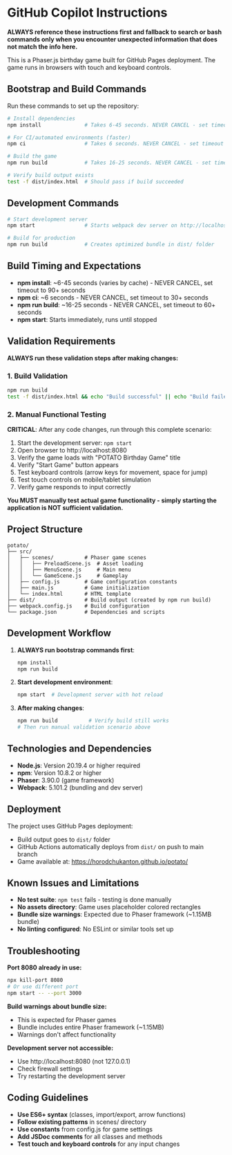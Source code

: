 # GitHub Copilot Instructions

**ALWAYS reference these instructions first and fallback to search or bash commands only when you encounter unexpected information that does not match the info here.**

This is a Phaser.js birthday game built for GitHub Pages deployment. The game runs in browsers with touch and keyboard controls.

## Bootstrap and Build Commands

Run these commands to set up the repository:

```bash
# Install dependencies 
npm install              # Takes 6-45 seconds. NEVER CANCEL - set timeout to 90+ seconds.

# For CI/automated environments (faster)
npm ci                   # Takes 6 seconds. NEVER CANCEL - set timeout to 30+ seconds.

# Build the game
npm run build            # Takes 16-25 seconds. NEVER CANCEL - set timeout to 60+ seconds.

# Verify build output exists
test -f dist/index.html  # Should pass if build succeeded
```

## Development Commands

```bash
# Start development server
npm start                # Starts webpack dev server on http://localhost:8080

# Build for production  
npm run build            # Creates optimized bundle in dist/ folder
```

## Build Timing and Expectations

- **npm install**: ~6-45 seconds (varies by cache) - NEVER CANCEL, set timeout to 90+ seconds
- **npm ci**: ~6 seconds - NEVER CANCEL, set timeout to 30+ seconds  
- **npm run build**: ~16-25 seconds - NEVER CANCEL, set timeout to 60+ seconds
- **npm start**: Starts immediately, runs until stopped

## Validation Requirements

**ALWAYS run these validation steps after making changes:**

### 1. Build Validation
```bash
npm run build
test -f dist/index.html && echo "Build successful" || echo "Build failed"
```

### 2. Manual Functional Testing
**CRITICAL**: After any code changes, run through this complete scenario:

1. Start the development server: `npm start`
2. Open browser to http://localhost:8080
3. Verify the game loads with "POTATO Birthday Game" title
4. Verify "Start Game" button appears
5. Test keyboard controls (arrow keys for movement, space for jump)
6. Test touch controls on mobile/tablet simulation
7. Verify game responds to input correctly

**You MUST manually test actual game functionality - simply starting the application is NOT sufficient validation.**

## Project Structure

```
potato/
├── src/
│   ├── scenes/          # Phaser game scenes
│   │   ├── PreloadScene.js  # Asset loading
│   │   ├── MenuScene.js     # Main menu
│   │   └── GameScene.js     # Gameplay
│   ├── config.js        # Game configuration constants
│   ├── main.js          # Game initialization
│   └── index.html       # HTML template
├── dist/                # Build output (created by npm run build)
├── webpack.config.js    # Build configuration
└── package.json         # Dependencies and scripts
```

## Development Workflow

1. **ALWAYS run bootstrap commands first**:
   ```bash
   npm install
   npm run build
   ```

2. **Start development environment**:
   ```bash
   npm start  # Development server with hot reload
   ```

3. **After making changes**:
   ```bash
   npm run build          # Verify build still works
   # Then run manual validation scenario above
   ```

## Technologies and Dependencies

- **Node.js**: Version 20.19.4 or higher required
- **npm**: Version 10.8.2 or higher
- **Phaser**: 3.90.0 (game framework)
- **Webpack**: 5.101.2 (bundling and dev server)

## Deployment

The project uses GitHub Pages deployment:
- Build output goes to `dist/` folder
- GitHub Actions automatically deploys from `dist/` on push to main branch
- Game available at: https://horodchukanton.github.io/potato/

## Known Issues and Limitations

- **No test suite**: `npm test` fails - testing is done manually
- **No assets directory**: Game uses placeholder colored rectangles
- **Bundle size warnings**: Expected due to Phaser framework (~1.15MB bundle)
- **No linting configured**: No ESLint or similar tools set up

## Troubleshooting

**Port 8080 already in use:**
```bash
npx kill-port 8080
# Or use different port
npm start -- --port 3000
```

**Build warnings about bundle size:**
- This is expected for Phaser games
- Bundle includes entire Phaser framework (~1.15MB)
- Warnings don't affect functionality

**Development server not accessible:**
- Use http://localhost:8080 (not 127.0.0.1)
- Check firewall settings
- Try restarting the development server

## Coding Guidelines

- **Use ES6+ syntax** (classes, import/export, arrow functions)
- **Follow existing patterns** in scenes/ directory
- **Use constants** from config.js for game settings
- **Add JSDoc comments** for all classes and methods
- **Test touch and keyboard controls** for any input changes
